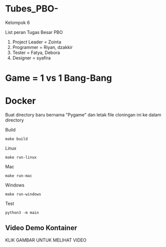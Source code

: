 
# Tubes_PBO-
Kelompok 6 

List peran Tugas Besar PBO 

1. Project Leader = Zointa
2. Programmer = Riyan, dzakkir 
3. Tester = Fatya, Debora
4. Designer = syafira 

Game = 1 vs 1 Bang-Bang
=======
# Docker


Buat directory baru bernama "Pygame" dan letak file cloningan ini ke dalam directory

Build

    make build

Linux

    make run-linux

Mac

    make run-mac

Windows

    make run-windows


Test

    python3 -m main


## Video Demo Kontainer
<p align="center>
<iframe width="560" height="315" src="https://www.youtube.com/embed/fJGWkbZHdWo" title="YouTube video player" frameborder="0" allow="accelerometer; autoplay; clipboard-write; encrypted-media; gyroscope; picture-in-picture" allowfullscreen></iframe>

KLIK GAMBAR UNTUK MELIHAT VIDEO



